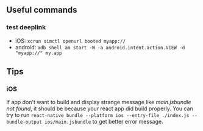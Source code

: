 ## Useful commands
### test deeplink
* iOS: `xcrun simctl openurl booted myapp://`
* android: `adb shell am start -W -a android.intent.action.VIEW -d "myapp://" my.app`

## Tips
### iOS
If app don't want to build and display strange message like *main.jsbundle not found*, it should be because your react app did build properly. You can try to run `react-native bundle --platform ios --entry-file ./index.js --bundle-output ios/main.jsbundle` to get better error message.
